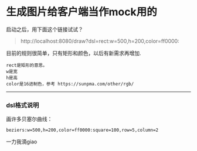 # 生成图片给客户端当作mock用的

启动之后，用下面这个链接试试？

> http://localhost:8080/draw?dsl=rect:w=500,h=200,color=ff0000:

目前的规则很简单，只有矩形和颜色，以后有新需求再增加.

```
rect是矩形的意思。
w是宽
h是高
color是16进制色，参考 https://sunpma.com/other/rgb/
```

---

### dsl格式说明

画许多贝塞尔曲线：
```
beziers:w=500,h=200,color=ff0000:square=100,row=5,column=2
```

一力我滴giao

